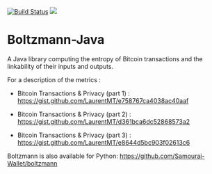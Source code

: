 [![Build Status](https://travis-ci.org/Samourai-Wallet/boltzmann-java.svg?branch=develop)](https://travis-ci.org/Samourai-Wallet/boltzmann-java)
[![](https://jitpack.io/v/Samourai-Wallet/boltzmann-java.svg)](https://jitpack.io/#Samourai-Wallet/boltzmann-java)

# Boltzmann-Java

A Java library computing the entropy of Bitcoin transactions and the linkability of their inputs and outputs.

For a description of the metrics :

- Bitcoin Transactions & Privacy (part 1) : https://gist.github.com/LaurentMT/e758767ca4038ac40aaf

- Bitcoin Transactions & Privacy (part 2) : https://gist.github.com/LaurentMT/d361bca6dc52868573a2

- Bitcoin Transactions & Privacy (part 3) : https://gist.github.com/LaurentMT/e8644d5bc903f02613c6

Boltzmann is also available for Python: https://github.com/Samourai-Wallet/boltzmann

